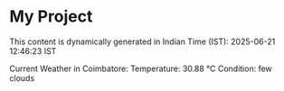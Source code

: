 # My Project

This content is dynamically generated in Indian Time (IST): 2025-06-21 12:46:23 IST


Current Weather in Coimbatore:
Temperature: 30.88 °C
Condition: few clouds
